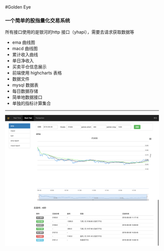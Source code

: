 #Golden Eye
### 一个简单的股指量化交易系统

所有接口使用的是银河的http 接口（yhapi），需要去请求获取数据等



- ema 曲线图
- macd 曲线图
- 累计收入曲线
- 单日净收入
- 买卖平仓信息展示
- 前端使用 highcharts 表格
- 数据文件
- mysql 数据表
- 每日数据存储
- 简单地数据接口
- 单独的指标计算集合


----

![emapic](ema.png)
